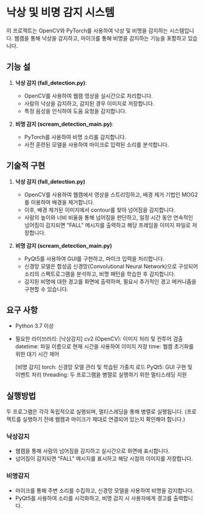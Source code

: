 # 낙상 및 비명 감지 시스템

이 프로젝트는 OpenCV와 PyTorch를 사용하여 낙상 및 비명을 감지하는 시스템입니다. 웹캠을 통해 낙상을 감지하고, 마이크를 통해 비명을 감지하는 기능을 포함하고 있습니다.

## 기능 설

1. **낙상 감지 (fall_detection.py)**:
   - OpenCV를 사용하여 웹캠 영상을 실시간으로 처리합니다.
   - 사람의 낙상을 감지하고, 감지된 경우 이미지로 저장합니다.
   - 특정 음성을 인식하여 도움 요청을 감지합니다.

2. **비명 감지 (scream_detection_main.py)**:
   - PyTorch를 사용하여 비명 소리를 감지합니다.
   - 사전 훈련된 모델을 사용하여 마이크로 입력된 소리를 분석합니다.

## 기술적 구현

1. **낙상 감지 (fall_detection.py)**
   - OpenCV를 사용하여 웹캠에서 영상을 스트리밍하고, 배경 제거 기법인 MOG2를 이용하여 배경을 제거합니다.
   - 이후, 배경 제거된 이미지에서 contour를 찾아 넘어짐을 감지합니다.
   - 사람의 높이와 너비 비율을 통해 넘어짐을 판단하고, 일정 시간 동안 연속적인 넘어짐이 감지되면 "FALL" 메시지를 출력하고
     해당 프레임을 이미지 파일로 저장합니다.

2. **비명 감지 (scream_detection_main.py)**
   - PyQt5를 사용하여 GUI를 구현하고, 마이크 입력을 처리합니다.
   - 신경망 모델은 합성곱 신경망(Convolutional Neural Network)으로 구성되어 소리의 스펙트로그램을 분석하고,
     비명 패턴을 학습한 후 감지합니다.
   - 감지된 비명에 대한 경고를 화면에 출력하며, 필요시 추가적인 경고 메커니즘을 구현할 수 있습니다.
   
## 요구 사항
- Python 3.7 이상
- 필요한 라이브러리:
  [낙상감지]
   cv2 (OpenCV): 이미지 처리 및 컨투어 검출
   datetime: 파일 이름으로 현재 시간을 사용하여 이미지 저장
   time: 웹캠 초기화를 위한 대기 시간 제어

  [비명 감지]
   torch: 신경망 모델 관리 및 학습된 가중치 로드
   PyQt5: GUI 구현 및 이벤트 처리
   threading: 두 프로그램을 병렬로 실행하기 위한 멀티스레딩 지원


## 실행방법
두 프로그램은 각각 독립적으로 실행되며, 멀티스레딩을 통해 병렬로 실행됩니다.
(프로젝트를 실행하기 전에 웹캠과 마이크가 제대로 연결되어 있는지 확인해야 합니다.)
### 낙상감지
-  웹캠을 통해 사람의 넘어짐을 감지하고 실시간으로 화면에 표시합니다.
-  넘어짐이 감지되면 "FALL" 메시지를 표시하고 해당 시점의 이미지를 저장합니다.
### 비명감지
- 마이크를 통해 주변 소리를 수집하고, 신경망 모델을 사용하여 비명을 감지합니다.
- PyQt5를 사용하여 소리를 시각화하고, 비명 감지 시 사용자에게 경고를 출력합니다.


